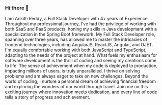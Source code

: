 ### Hi there 👋

I am Ankith Reddy, a Full Stack Developer with 4+ years of Experience. Throughout my professional journey, I've had the privilege of working with both SaaS and PaaS products, honing my skills in Java development with a specialization in the Spring Boot framework. My Full Stack Developer role, spanning over three years, has allowed me to master the intricacies of frontend technologies, including AngularJS, ReactJS, Angular, and OJET. I'm equally comfortable working with both JavaScript and TypeScript, adapting to the needs of the project at hand.
What fuels my enthusiasm for software development is the thrill of coding and seeing my creations come to life. The sense of achievement when my code is deployed to production, impacting millions of users, is truly unparalleled. I thrive on solving problems and am always eager to take on new challenges.
Beyond the world of coding, I nurture a personal dream of achieving financial freedom and exploring the wonders of our world through travel. Join me on this exciting journey where innovation meets dedication, and every line of code tells a story of progress and achievement.

<!--
**ankith10ar/ankith10ar** is a ✨ _special_ ✨ repository because its `README.md` (this file) appears on your GitHub profile.

Here are some ideas to get you started:

- 🔭 I’m currently working on ...
- 🌱 I’m currently learning ...
- 👯 I’m looking to collaborate on ...
- 🤔 I’m looking for help with ...
- 💬 Ask me about ...
- 📫 How to reach me: ...
- 😄 Pronouns: ...
- ⚡ Fun fact: ...
-->
